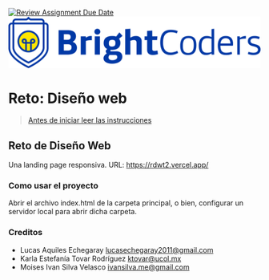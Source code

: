 [![Review Assignment Due Date](https://classroom.github.com/assets/deadline-readme-button-24ddc0f5d75046c5622901739e7c5dd533143b0c8e959d652212380cedb1ea36.svg)](https://classroom.github.com/a/2v7U_SMo)
![BrightCoders Logo](img/logo.png)

# Reto: Diseño web

> [Antes de iniciar leer las instrucciones](./instructions.md)

## Reto de Diseño Web
Una landing page responsiva. URL: 
https://rdwt2.vercel.app/

### Como usar el proyecto
Abrir el archivo index.html de la carpeta principal, o bien, configurar un servidor local para abrir dicha carpeta.

### Creditos

- Lucas Aquiles Echegaray lucasechegaray2011@gmail.com
- Karla Estefanía Tovar Rodríguez ktovar@ucol.mx
- Moises Ivan Silva Velasco ivansilva.me@gmail.com